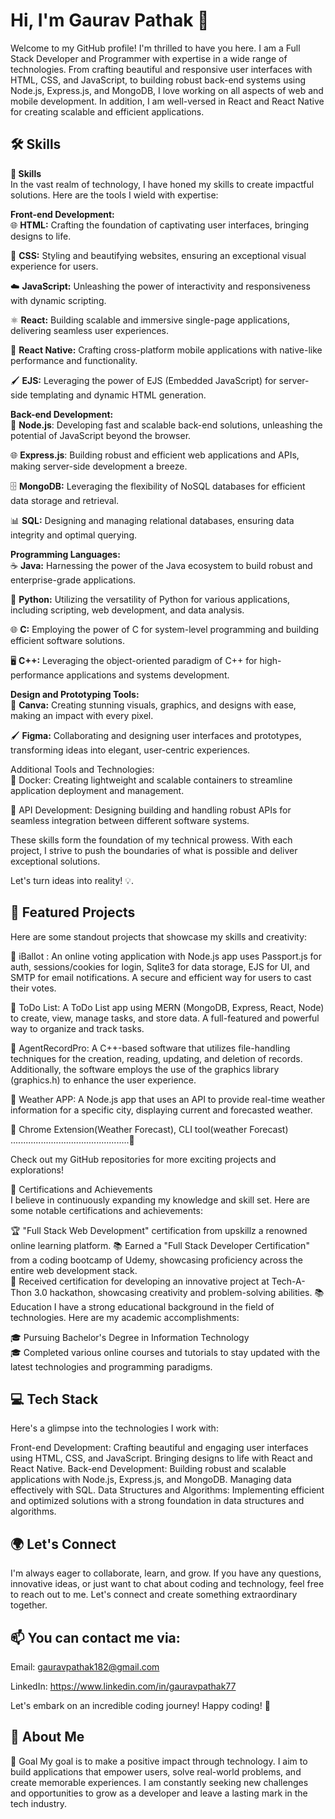 
# Hi, I'm Gaurav Pathak       👋

Welcome to my GitHub profile! I'm thrilled to have you here. I am a Full Stack Developer and Programmer with expertise in a wide range of technologies. From crafting beautiful and responsive user interfaces with HTML, CSS, and JavaScript, to building robust back-end systems using Node.js, Express.js, and MongoDB, I love working on all aspects of web and mobile development. In addition, I am well-versed in React and React Native for creating scalable and efficient applications.
## 🛠 Skills

**💪 Skills**                 
In the vast realm of technology, I have honed my skills to create impactful solutions. Here are the tools I wield with expertise:

**Front-end Development:**                         
🌐 **HTML:** Crafting the foundation of captivating user interfaces, bringing designs to life.

🎨 **CSS:** Styling and beautifying websites, ensuring an exceptional visual experience for users.

☁️ **JavaScript:** Unleashing the power of interactivity and responsiveness with dynamic scripting.

⚛️ **React:** Building scalable and immersive single-page applications, delivering seamless user experiences.

📱 **React Native:** Crafting cross-platform mobile applications with native-like performance and functionality.

🖌️ **EJS:** Leveraging the power of EJS (Embedded JavaScript) for server-side templating and dynamic HTML generation.

**Back-end Development:**                                  
🔧 **Node.js**: Developing fast and scalable back-end solutions, unleashing the potential of JavaScript beyond the browser.

🌐 **Express.js**: Building robust and efficient web applications and APIs, making server-side development a breeze.

🗄️ **MongoDB:** Leveraging the flexibility of NoSQL databases for efficient data storage and retrieval.

📊 **SQL:** Designing and managing relational databases, ensuring data integrity and optimal querying.

**Programming Languages:**                                     
☕️ **Java:** Harnessing the power of the Java ecosystem to build robust and enterprise-grade applications.

🐍 **Python:** Utilizing the versatility of Python for various applications, including scripting, web development, and data analysis.

🌐 **C:** Employing the power of C for system-level programming and building efficient software solutions.

🖥️ **C++:** Leveraging the object-oriented paradigm of C++ for high-performance applications and systems development.

**Design and Prototyping Tools:**                          
🎨 **Canva:** Creating stunning visuals, graphics, and designs with ease, making an impact with every pixel.

🖌️ **Figma:** Collaborating and designing user interfaces and prototypes, transforming ideas into elegant, user-centric experiences.

Additional Tools and Technologies:              
🐳 Docker: Creating lightweight and scalable containers to streamline application deployment and management.

📡 API Development: Designing building and handling robust APIs for seamless integration between different software systems.

These skills form the foundation of my technical prowess. With each project, I strive to push the boundaries of what is possible and deliver exceptional solutions.

Let's turn ideas into reality! 💡.
## 🚀 Featured Projects
Here are some standout projects that showcase my skills and creativity:

🌟 iBallot : An online voting application with Node.js app uses Passport.js for auth,
sessions/cookies for login, Sqlite3 for data storage, EJS for UI, and SMTP for email
notifications. A secure and efficient way for users to cast their votes.

🌟 ToDo List: A ToDo List app using MERN (MongoDB, Express, React, Node) to create, view, manage tasks,
and store data. A full-featured and powerful way to organize and track tasks.

🌟 AgentRecordPro: A C++-based software that utilizes file-handling techniques for the creation, reading,
updating, and deletion of records. Additionally, the software employs the use of the graphics library
(graphics.h) to enhance the user experience.

🌟 Weather APP: A Node.js app that uses an API to provide real-time weather information for a specific
city, displaying current and forecasted weather.

🌟 Chrome Extension(Weather Forecast), CLI tool(weather Forecast)  
...............................................🦚

Check out my GitHub repositories for more exciting projects and explorations!

🌟 Certifications and Achievements        
I believe in continuously expanding my knowledge and skill set. Here are some notable certifications and achievements:

🏆 "Full Stack Web Development"
certification from upskillz a renowned online learning platform.
📚 Earned a "Full Stack Developer Certification" from a coding bootcamp of Udemy, showcasing proficiency across the entire web development stack.                           
🌟 Received certification for developing an innovative project at Tech-A-Thon 3.0 hackathon, showcasing creativity and problem-solving abilities.
📚 Education
I have a strong educational background in the field of technologies. Here are my academic accomplishments:

🎓 Pursuing Bachelor's Degree in Information Technology                        
🎓 Completed various online courses and tutorials to stay updated with the latest technologies and programming paradigms.


## 💻 Tech Stack

Here's a glimpse into the technologies I work with:

Front-end Development: Crafting beautiful and engaging user interfaces using HTML, CSS, and JavaScript. Bringing designs to life with React and React Native.
Back-end Development: Building robust and scalable applications with Node.js, Express.js, and MongoDB. Managing data effectively with SQL.
Data Structures and Algorithms: Implementing efficient and optimized solutions with a strong foundation in data structures and algorithms.


## 🌍 Let's Connect
I'm always eager to collaborate, learn, and grow. If you have any questions, innovative ideas, or just want to chat about coding and technology, feel free to reach out to me. Let's connect and create something extraordinary together.

## 📫 You can contact me via:

Email: gauravpathak182@gmail.com

LinkedIn: https://www.linkedin.com/in/gauravpathak77


Let's embark on an incredible coding journey! Happy coding! 🚀

## 🚀 About Me

🎯 Goal
My goal is to make a positive impact through technology. I aim to build applications that empower users, solve real-world problems, and create memorable experiences. I am constantly seeking new challenges and opportunities to grow as a developer and leave a lasting mark in the tech industry.

